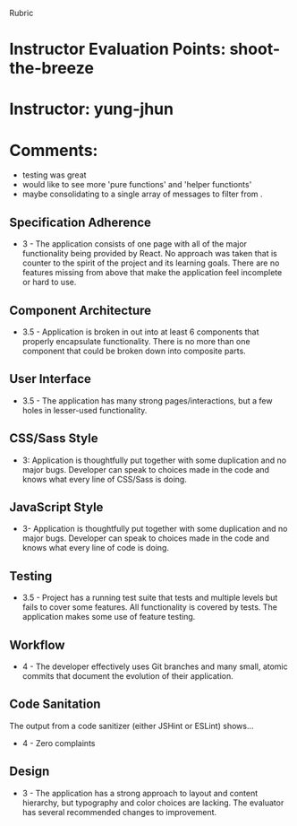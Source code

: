 Rubric
# Instructor Evaluation Points: shoot-the-breeze
# Instructor: yung-jhun
# Comments:

- testing was great
- would like to see more 'pure functions' and 'helper functionts'
- maybe consolidating to a single array of messages to filter from .

## Specification Adherence

* 3 - The application consists of one page with all of the major functionality being provided by React. No approach was taken that is counter to the spirit of the project and its learning goals. There are no features missing from above that make the application feel incomplete or hard to use.


## Component Architecture

* 3.5 - Application is broken in out into at least 6 components that properly encapsulate functionality. There is no more than one component that could be broken down into composite parts.


## User Interface

* 3.5 - The application has many strong pages/interactions, but a few holes in lesser-used functionality.


## CSS/Sass Style

* 3: Application is thoughtfully put together with some duplication and no major bugs. Developer can speak to choices made in the code and knows what every line of CSS/Sass is doing.

## JavaScript Style

* 3- Application is thoughtfully put together with some duplication and no major bugs. Developer can speak to choices made in the code and knows what every line of code is doing.

## Testing

* 3.5 - Project has a running test suite that tests and multiple levels but fails to cover some features. All functionality is covered by tests. The application makes some use of feature testing.

## Workflow

* 4 - The developer effectively uses Git branches and many small, atomic commits that document the evolution of their application.

## Code Sanitation

The output from a code sanitizer (either JSHint or ESLint) shows…

* 4 - Zero complaints


## Design

* 3 - The application has a strong approach to layout and content hierarchy, but typography and color choices are lacking. The evaluator has several recommended changes to improvement.
